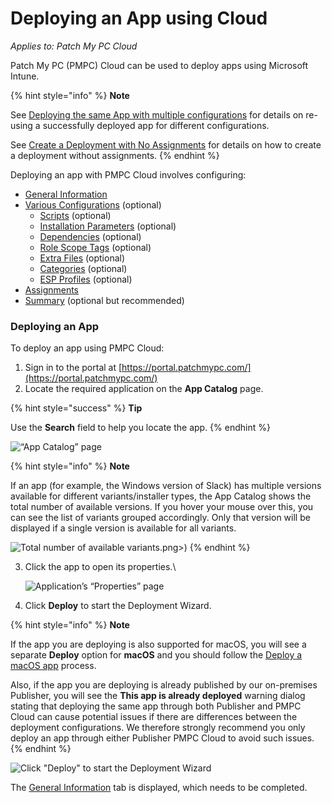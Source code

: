 # Deploying an App using Cloud

_Applies to: Patch My PC Cloud_

Patch My PC (PMPC) Cloud can be used to deploy apps using Microsoft Intune.

{% hint style="info" %}
**Note**

See [Deploying the same App with multiple configurations](../deploy-the-same-app-with-cloud-using-multiple-configurations.md) for details on re-using a successfully deployed app for different configurations.

See [Create a Deployment with No Assignments](../create-a-cloud-deployment-without-assignments.md) for details on how to create a deployment without assignments.
{% endhint %}

Deploying an app with PMPC Cloud involves configuring:

* [General Information](cloud-general-information-deployment-tab.md)
* [Various Configurations](cloud-configurations-deployment-tab/) (optional)
  * [Scripts](cloud-configurations-deployment-tab/cloud-scripts-deployment-tool/) (optional)
  * [Installation Parameters](cloud-configurations-deployment-tab/install-parameters-deployments.md) (optional)
  * [Dependencies](cloud-configurations-deployment-tab/dependencies-deployments.md) (optional)
  * [Role Scope Tags](cloud-configurations-deployment-tab/role-scope-tags-optional.md) (optional)
  * [Extra Files](cloud-configurations-deployment-tab/extra-files-deployments.md) (optional)
  * [Categories](cloud-configurations-deployment-tab/categories-deployments.md) (optional)
  * [ESP Profiles](cloud-configurations-deployment-tab/esp-profiles-deployments.md) (optional)
* [Assignments](cloud-assignments-deployment-tab.md)
* [Summary](cloud-summary-deployment-tab.md) (optional but recommended)

### Deploying an App

To deploy an app using PMPC Cloud:

1. Sign in to the portal at [https://portal.patchmypc.com/](https://portal.patchmypc.com/)
2. Locate the required application on the **App Catalog** page.

{% hint style="success" %}
**Tip**

Use the **Search** field to help you locate the app.
{% endhint %}

![“App Catalog” page](/_images/image-%28193%29.png-"\"App-Catalog\"-page" "“App Catalog” page")

{% hint style="info" %}
**Note**

If an app (for example, the Windows version of Slack) has multiple versions available for different variants/installer types, the App Catalog shows the total number of available versions. If you hover your mouse over this, you can see the list of variants grouped accordingly. Only that version will be displayed if a single version is available for all variants.

![Total number of available variants](/_images/image-%282471 "Total number of available variants").png>)
{% endhint %}

3.  Click the app to open its properties.\


    ![Application’s “Properties” page](/_images/image-%28194%29.png-"Application’s-\"Properties\"-page" "Application’s “Properties” page")


4. Click **Deploy** to start the Deployment Wizard.

{% hint style="info" %}
**Note**

If the app you are deploying is also supported for macOS, you will see a separate **Deploy** option for **macOS**  and you should follow the [Deploy a macOS app](../../macos-support-in-cloud/deploy-a-macos-app-in-cloud.md) process.

Also, if the app you are deploying is already published by our on-premises Publisher, you will see the **This app is already deployed** warning dialog stating that deploying the same app through both Publisher and PMPC Cloud can cause potential issues if there are differences between the deployment configurations. We therefore strongly recommend you only deploy an app through either Publisher PMPC Cloud to avoid such issues.
{% endhint %}

![Click &#x22;Deploy&#x22; to start the Deployment Wizard](/_images/image-%28195%29.png-"Click-&#x22;Deploy&#x22;-to-start-the-Deployment-Wizard" "Click &#x22;Deploy&#x22; to start the Deployment Wizard")

The [General Information](cloud-general-information-deployment-tab.md) tab is displayed, which needs to be completed.
